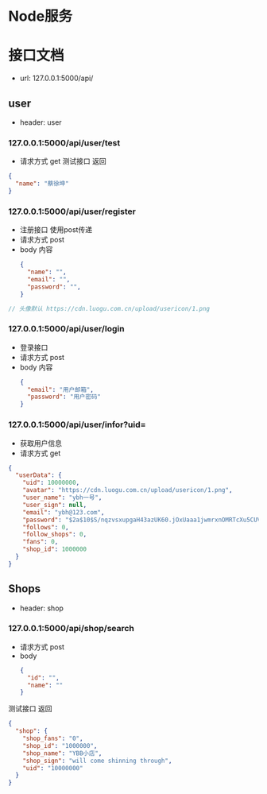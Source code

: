 # Node服务

# 接口文档
- url: 127.0.0.1:5000/api/
## user
- header: user
### 127.0.0.1:5000/api/user/test
- 请求方式 get
测试接口 返回
```json
{
  "name": "蔡徐坤"
}
```

### 127.0.0.1:5000/api/user/register
- 注册接口 使用post传递  
- 请求方式 post
- body 内容
  ```json
  {
    "name": "",
    "email": "",
    "password": "",
  }
  ``` 

```js
// 头像默认 https://cdn.luogu.com.cn/upload/usericon/1.png
```

### 127.0.0.1:5000/api/user/login
- 登录接口
- 请求方式 post
- body 内容
  ```json
  {
    "email": "用户邮箱",
    "password": "用户密码"
  }
  ```

### 127.0.0.1:5000/api/user/infor?uid=
- 获取用户信息
- 请求方式 get
```json
{
  "userData": {
    "uid": 10000000,
    "avatar": "https://cdn.luogu.com.cn/upload/usericon/1.png",
    "user_name": "ybh一号",
    "user_sign": null,
    "email": "ybh@123.com",
    "password": "$2a$10$S/nqzvsxupgaH43azUK60.jOxUaaa1jwmrxnOMRTcXu5CUV/23QZ6",
    "follows": 0,
    "follow_shops": 0,
    "fans": 0,
    "shop_id": 1000000
  }
}
```


## Shops 
- header: shop
### 127.0.0.1:5000/api/shop/search
- 请求方式 post
- body
  ```json
  {
    "id": "",
    "name": ""
  }
  ```
测试接口 返回
```json
{
  "shop": {
    "shop_fans": "0",
    "shop_id": "1000000",
    "shop_name": "YBB小店",
    "shop_sign": "will come shinning through",
    "uid": "10000000"
  }
}
```
